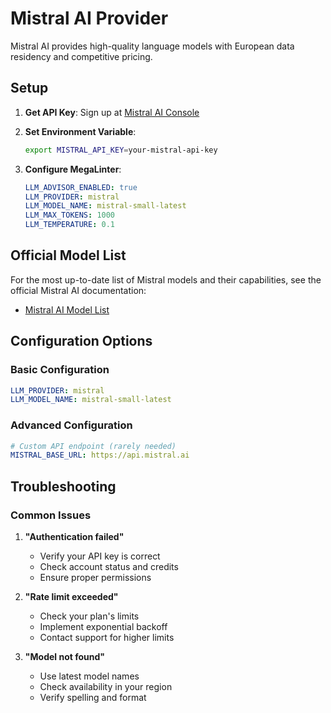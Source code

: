 # Mistral AI Provider

Mistral AI provides high-quality language models with European data residency and competitive pricing.

## Setup

1. **Get API Key**: Sign up at [Mistral AI Console](https://console.mistral.ai/)

2. **Set Environment Variable**:

   ```bash
   export MISTRAL_API_KEY=your-mistral-api-key
   ```

3. **Configure MegaLinter**:

   ```yaml
   LLM_ADVISOR_ENABLED: true
   LLM_PROVIDER: mistral
   LLM_MODEL_NAME: mistral-small-latest
   LLM_MAX_TOKENS: 1000
   LLM_TEMPERATURE: 0.1
   ```

## Official Model List

For the most up-to-date list of Mistral models and their capabilities, see the official Mistral AI documentation:

- [Mistral AI Model List](https://docs.mistral.ai/platform/endpoints/)

## Configuration Options

### Basic Configuration

```yaml
LLM_PROVIDER: mistral
LLM_MODEL_NAME: mistral-small-latest
```

### Advanced Configuration

```yaml
# Custom API endpoint (rarely needed)
MISTRAL_BASE_URL: https://api.mistral.ai
```

## Troubleshooting

### Common Issues

1. **"Authentication failed"**
   - Verify your API key is correct
   - Check account status and credits
   - Ensure proper permissions

2. **"Rate limit exceeded"**
   - Check your plan's limits
   - Implement exponential backoff
   - Contact support for higher limits

3. **"Model not found"**
   - Use latest model names
   - Check availability in your region
   - Verify spelling and format

